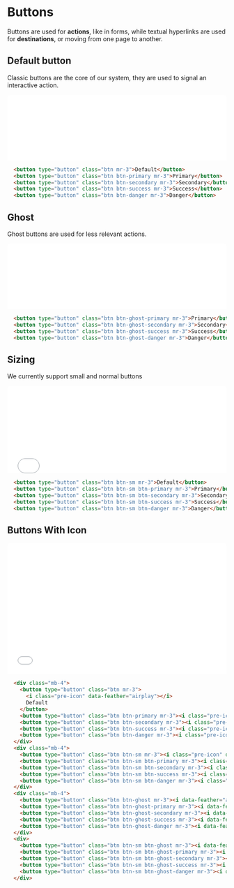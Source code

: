 <style>
  iframe {
    width: 100%;
    display: flex;
    border: 1px solid var(--z-space-24);
    border-top-right-radius: 6px;
    border-top-left-radius: 6px;
    border-bottom-right-radius: 0px;
    border-bottom-left-radius: 0px;
  }

  iframe + .pre-wrapper {
    margin-top: 0!important;
    border-top-right-radius: 0px!important;
    border-top-left-radius: 0px!important;
  }
</style>

# Buttons

Buttons are used for **actions**, like in forms, while textual hyperlinks are used for **destinations**, or moving from one page to another.

## Default button

Classic buttons are the core of our system, they are used to signal an interactive action.
<iframe title="Buttons" src="/docs/examples/buttons.html"></iframe>

```html {highlight: [2]}
  <button type="button" class="btn mr-3">Default</button>
  <button type="button" class="btn btn-primary mr-3">Primary</button>
  <button type="button" class="btn btn-secondary mr-3">Secondary</button>
  <button type="button" class="btn btn-success mr-3">Success</button>
  <button type="button" class="btn btn-danger mr-3">Danger</button>
```

## Ghost
Ghost buttons are used for less relevant actions.

<iframe title="Ghost buttons" src="/docs/examples/ghost-buttons.html"></iframe>

```html {highlight: [2]}
  <button type="button" class="btn btn-ghost-primary mr-3">Primary</button>
  <button type="button" class="btn btn-ghost-secondary mr-3">Secondary</button>
  <button type="button" class="btn btn-ghost-success mr-3">Success</button>
  <button type="button" class="btn btn-ghost-danger mr-3">Danger</button>
```

## Sizing
We currently support small and normal buttons

<iframe title="Small buttons" height="200" src="/docs/examples/buttons-sizing.html"></iframe>

```html {highlight: [2]}
  <button type="button" class="btn btn-sm mr-3">Default</button>
  <button type="button" class="btn btn-sm btn-primary mr-3">Primary</button>
  <button type="button" class="btn btn-sm btn-secondary mr-3">Secondary</button>
  <button type="button" class="btn btn-sm btn-success mr-3">Success</button>
  <button type="button" class="btn btn-sm btn-danger mr-3">Danger</button>
```

## Buttons With Icon


<iframe title="Buttons with icons" height="300" src="/docs/examples/buttons-icons.html"></iframe>

```html { highlight: [3] }
  <div class="mb-4">
    <button type="button" class="btn mr-3">
      <i class="pre-icon" data-feather="airplay"></i>
      Default
    </button>
    <button type="button" class="btn btn-primary mr-3"><i class="pre-icon" data-feather="airplay"></i>Primary</button>
    <button type="button" class="btn btn-secondary mr-3"><i class="pre-icon" data-feather="download-cloud"></i>Secondary</button>
    <button type="button" class="btn btn-success mr-3"><i class="pre-icon" data-feather="edit-3"></i>Success</button>
    <button type="button" class="btn btn-danger mr-3"><i class="pre-icon" data-feather="alert-circle"></i>Danger</button>
  </div>
  <div class="mb-4">
    <button type="button" class="btn btn-sm mr-3"><i class="pre-icon" data-feather="airplay"></i>Default</button>
    <button type="button" class="btn btn-sm btn-primary mr-3"><i class="pre-icon" data-feather="airplay"></i>Primary</button>
    <button type="button" class="btn btn-sm btn-secondary mr-3"><i class="pre-icon" data-feather="download-cloud"></i>Secondary</button>
    <button type="button" class="btn btn-sm btn-success mr-3"><i class="pre-icon" data-feather="edit-3"></i>Success</button>
    <button type="button" class="btn btn-sm btn-danger mr-3"><i class="pre-icon" data-feather="alert-circle"></i>Danger</button>
  </div>
  <div class="mb-4">
    <button type="button" class="btn btn-ghost mr-3"><i data-feather="airplay"></i></button>
    <button type="button" class="btn btn-ghost-primary mr-3"><i data-feather="airplay"></i></button>
    <button type="button" class="btn btn-ghost-secondary mr-3"><i data-feather="download-cloud"></i></button>
    <button type="button" class="btn btn-ghost-success mr-3"><i data-feather="edit-3"></i></button>
    <button type="button" class="btn btn-ghost-danger mr-3"><i data-feather="alert-circle"></i></button>
  </div>
  <div>
    <button type="button" class="btn btn-sm btn-ghost mr-3"><i data-feather="airplay"></i></button>
    <button type="button" class="btn btn-sm btn-ghost-primary mr-3"><i data-feather="airplay"></i></button>
    <button type="button" class="btn btn-sm btn-ghost-secondary mr-3"><i data-feather="download-cloud"></i></button>
    <button type="button" class="btn btn-sm btn-ghost-success mr-3"><i data-feather="edit-3"></i></button>
    <button type="button" class="btn btn-sm btn-ghost-danger mr-3"><i data-feather="alert-circle"></i></button>
  </div>
```
